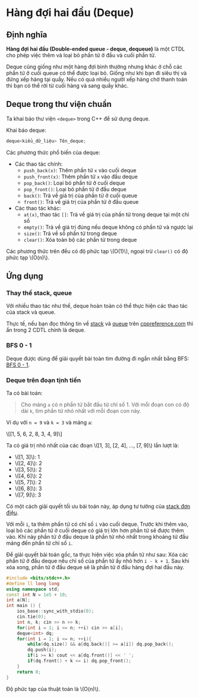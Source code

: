 # Hàng đợi hai đầu (Deque)

## Định nghĩa

**Hàng đợi hai đầu (Double-ended queue - deque, dequeue)** là một CTDL cho phép việc thêm và loại bỏ phần tử ở đầu và cuối phần tử. 

Deque cũng giống như một hàng đợi bình thường nhưng khác ở chỗ các phần tử ở cuối queue có thể được loại bỏ. Giống như khi bạn đi siêu thị và đứng xếp hàng tại quầy. Nếu có quá nhiều người xếp hàng chờ thanh toán thì bạn có thể rời từ cuối hàng và sang quầy khác.

## Deque trong thư viện chuẩn

Ta khai báo thư viện `<deque>` trong C++ để sử dụng deque.

Khai báo deque:

```C++
deque<kiểu_dữ_liệu> Tên_deque;
```

Các phương thức phổ biến của deque:

- Các thao tác chính:
	- `push_back(x)`: Thêm phần tử `x` vào cuối deque
	- `push_front(x)`: Thêm phần tử `x` vào đầu deque
	- `pop_back()`: Loại bỏ phần tử ở cuối deque
	- `pop_front()`: Loại bỏ phần tử ở đầu deque
	- `back()`: Trả về giá trị của phần tử ở cuối queue
	- `front()`: Trả về giá trị của phần tử ở đầu queue
- Các thao tác khác:
	- `at(x)`, thao tác `[]`: Trả về giá trị của phần tử trong deque tại một chỉ số
	- `empty()`: Trả về giá trị đúng nếu deque không có phần tử và ngược lại
	- `size()`: Trả về số phần tử trong deque
	- `clear()`: Xóa toàn bộ các phần tử trong deque

Các phương thức trên đều có độ phức tạp \\(O(1)\\), ngoại trừ `clear()` có độ phức tạp \\(O(n)\\).

## Ứng dụng

### Thay thế stack, queue

Với nhiều thao tác như thế, deque hoàn toàn có thể thực hiện các thao tác của stack và queue.

Thực tế, nếu bạn đọc thông tin về [stack](https://en.cppreference.com/w/cpp/container/stack) và [queue](https://en.cppreference.com/w/cpp/container/queue) trên [cppreference.com](https://cppreference.com) thì ẩn trong 2 CDTL chính là deque.  

### BFS 0 - 1

Deque được dùng để giải quyết bài toàn tìm đường đi ngắn nhất bằng BFS: [BFS 0 - 1](../graph-theory/bfs-01).

### Deque trên đoạn tịnh tiến

Ta có bài toán:

> Cho mảng `a` có n phần tử bắt đầu từ chỉ số 1. Với mỗi đoạn con có độ dài `k`, tìm phần tử nhỏ nhất với mỗi đoạn con này.

Ví dụ với `n = 9` và `k = 3` và mảng `a`:

\\[[1, 5, 6, 2, 8, 3, 4, 9]\\]

Ta có giá trị nhỏ nhất của các đoạn \\([1, 3], [2, 4], ..., [7, 9]\\) lần lượt là: 
- \\([1, 3]\\): 1
- \\([2, 4]\\): 2
- \\([3, 5]\\): 2
- \\([4, 6]\\): 2
- \\([5, 7]\\): 2
- \\([6, 8]\\): 3
- \\([7, 9]\\): 3

Có một cách giải quyết tối ưu bài toán này, áp dụng tư tưởng của [stack đơn điệu](stack.md#stack-đơn-điệu).

Với mỗi `i`, ta thêm phần tử có chỉ số `i` vào cuối deque. Trước khi thêm vào, loại bỏ các phần tử ở cuối deque có giá trị lớn hơn phần tử sẽ được thêm vào. Khi này phần tử ở đầu deque là phần tử nhỏ nhất trong khoảng tử đầu mảng đến phần tử chỉ số `i`.

Để giải quyết bài toán gốc, ta thực hiện việc xóa phần tử như sau: Xóa các phần tử ở đầu deque nếu chỉ số của phần tử ấy nhỏ hơn `i - k + 1`. Sau khi xóa xong, phần tử ở đầu deque sẽ là phần tử ở đầu hàng đợi hai đầu này.

```C++
#include <bits/stdc++.h>
#define ll long long
using namespace std;
const int N = 1e5 + 10;
int a[N];
int main () {
	ios_base::sync_with_stdio(0);
	cin.tie(0);
	int n, k; cin >> n >> k;
	for(int i = 1; i <= n; ++i) cin >> a[i];
	deque<int> dq;
	for(int i = 1; i <= n; ++i){
		while(dq.size() && a[dq.back()] >= a[i]) dq.pop_back();
		dq.push(i);
		if(i >= k) cout << a[dq.front()] << ' ';
		if(dq.front() + k <= i) dq.pop_front();
	}
	return 0;
}
``` 

Độ phức tạp của thuật toán là \\(O(n)\\).